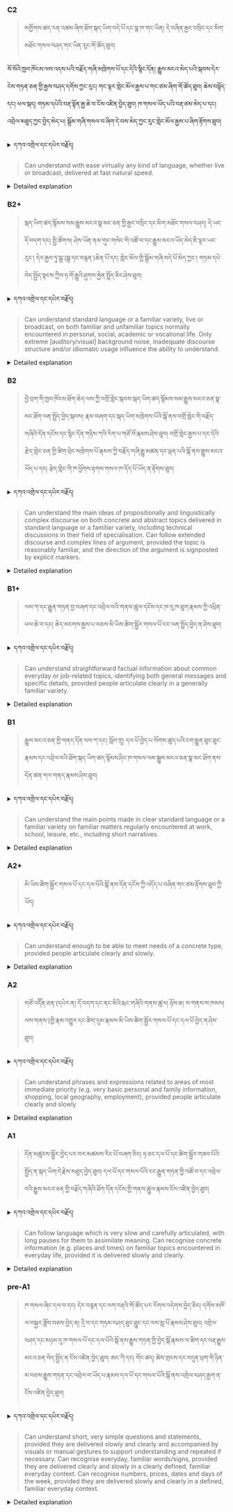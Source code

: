 ### C2
<!-- panels:start -->
<!-- div:left-panel -->

> མགྱོགས་ཚད་རན་འཚམ་ཞིག་ཐོག་སྐད་ཡིག་བདེ་པོ་དང་སྣ་ཁ་གང་ཡིན། དེ་བཞིན་རྒྱང་བསྲིང་དང་མིག་མཐོང་གསལ་བཤད་གང་ཡིན་རུང་གོ་ཚོད་ཐུབ། 

སོ་སོའི་ཁྱབ་ཁོངས་ལས་འདས་པའི་བརྗོད་གཞི་མཁྲེགས་པོ་དང་དེའི་སྙིང་དོན། རྒྱུས་མངའ་མེད་པའི་སྐབས་དེར་ངེས་གཏན་ཅན་གྱི་རྒྱས་བཤད་དགོས་ཀྱང་རུང། གང་ལྟར་གླེང་མོལ་རྒྱས་པ་གང་ཙམ་ཞིག་གོ་ཚོད་ཐུབ། 
ཆེས་བསྟོད་དང། ཕལ་སྐད། གཏམ་དཔེའི་བརྡ་སྟོན་རྒྱ་ཆེ་བ་ངོས་འཛིན་བྱེད་ཐུབ། 
ཁ་གསལ་ཡོད་པའི་བརྡ་ཙམ་མེད་པ་དང། འབྲེལ་མཐུད་ཀྱང་བྱེད་མེད་པ། སྒྲོམ་གཞི་གསལ་བ་ཞིག་དེ་བས་མེད་ཀྱང་རུང་གླེང་མོལ་རྒྱས་པ་ཞིག་རྟོགས་ཐུབ། 




<details>
  <summary>དཀའ་འགྲེལ་དང་དཔེར་བརྗོད།</summary>

བདག་གིས་དེ་ལྷག་ཏུ་སྟབས་བདེའི་ཆ་ཤས་སུ་དབྱེ་རུ་བཅུག་པ་སྟེ།

1.སྐད་ཆ་དྭངས་ཤིང་གསལ་བ་སྟེ། འདིས་ཁྱོད་ཀྱིས་གོ་བདེ་ཤེས་སླ་བའི་ཐབས་ལ་བརྟེན་ནས་བཤད་ཆོག་པ་དང་འབྲི་ཆོག་པ་མཚོན་ ཁྱེད་ཀྱིས་དོན་སྙིང་ལྡན་པའི་ཚིག་བཀོལ་ནས་ཉན་མཁན་དང་ཀློག་པ་པོ་རྣམས་ལ་མཚོན་ན་རྙོག་འཛིང་ཆེན་པོ་མེད།
དཔེ་མཚོན་འདི་ལྟར། "དེ་རིང་གི་ནམ་མཁའ་ཧ་ཅང་སྔོ་"ཞེས་པ་ནི་སྟབས་བདེ་ཞིང་གསལ་བའི་ཚིག་གྲུབ་ཤིག་རེད།
</details>


<!-- div:right-panel -->

> Can understand with ease virtually any kind of language, whether live or broadcast, delivered at fast natural speed.



<details>

  <summary>Detailed explanation</summary>

The person has the ability to understand with ease virtually any kind of language, whether it is live or broadcast, and delivered at a fast, natural speed. They can effortlessly comprehend and grasp the content, meaning, and nuances of the language, regardless of the mode of delivery or the speed at which it is spoken.

Specifically, they possess highly developed language comprehension skills that enable them to process and understand the language quickly and efficiently. They can effortlessly follow and comprehend the information, ideas, and interactions conveyed in various forms of language, including live conversations, broadcasts, speeches, or presentations, even when delivered at a fast, natural speed.

Overall, their exceptional language comprehension skills allow them to effortlessly understand and grasp virtually any kind of language, whether it is live or broadcast, and delivered at a fast, natural speed. They can quickly process and comprehend the content, meaning, and nuances of the language, regardless of the mode of delivery or the speed at which it is spoken.

</details>

<!-- panels:end -->





### B2+
<!-- panels:start -->
<!-- div:left-panel -->

> སྐད་ཡིག་ཚད་སྙོམས་སམ་རྒྱུས་མངའ་སྣ་མང་ཅན་གྱི་རྒྱང་བསྲིང་དང་མིག་མཐོང་གསལ་བཤད། དེ་ཡང་དོ་བདག་དང། སྤྱི་ཚོགས། ཤེས་ཡོན་ནམ་གུང་གསེང་གི་འཚོ་བ་དང་རྒྱུས་མངའ་ཡོད་མེད་ཇི་ལྟར་ཡང་རུང་། དེར་རྒྱབ་ཏུ་སྒྲ་(སྒྲ་དང་བརྙན་)ཆེན་པོ་དང། གླེང་མོལ་གྱི་སྒྲོམ་གཞི་བདེ་པོ་མེད་ཀྱང་། གཏམ་དཔེ་བེད་སྤྱོད་སྟངས་ཀྱིས་ཧ་གོ་རྒྱུའི་ཤུགས་རྐྱེན་སྤྲོད་ཅིང་ཤེས་ཐུབ། 



<details>
  <summary>དཀའ་འགྲེལ་དང་དཔེར་བརྗོད།</summary>

བདག་གིས་དེ་ལྷག་ཏུ་སྟབས་བདེའི་ཆ་ཤས་སུ་དབྱེ་རུ་བཅུག་པ་སྟེ།

1.སྐད་ཆ་དྭངས་ཤིང་གསལ་བ་སྟེ། འདིས་ཁྱོད་ཀྱིས་གོ་བདེ་ཤེས་སླ་བའི་ཐབས་ལ་བརྟེན་ནས་བཤད་ཆོག་པ་དང་འབྲི་ཆོག་པ་མཚོན་ ཁྱེད་ཀྱིས་དོན་སྙིང་ལྡན་པའི་ཚིག་བཀོལ་ནས་ཉན་མཁན་དང་ཀློག་པ་པོ་རྣམས་ལ་མཚོན་ན་རྙོག་འཛིང་ཆེན་པོ་མེད།
དཔེ་མཚོན་འདི་ལྟར། "དེ་རིང་གི་ནམ་མཁའ་ཧ་ཅང་སྔོ་"ཞེས་པ་ནི་སྟབས་བདེ་ཞིང་གསལ་བའི་ཚིག་གྲུབ་ཤིག་རེད།
</details>


<!-- div:right-panel -->

>Can understand standard language or a familiar variety, live or broadcast, on both familiar and unfamiliar topics normally encountered in personal, social, academic or vocational life. Only extreme [auditory/visual] background noise, inadequate discourse structure and/or idiomatic usage influence the ability to understand.




<details>

  <summary>Detailed explanation</summary>

The person has the ability to understand standard language or a familiar variety, whether it is live or broadcast. They can comprehend and grasp the content and meaning of language used in personal, social, academic, or vocational contexts, both on familiar and unfamiliar topics. Their language comprehension extends to various aspects of their daily life.

However, their ability to understand may be influenced by factors such as extreme auditory or visual background noise, inadequate discourse structure, or idiomatic usage. These factors may pose challenges to their comprehension, but under normal conditions, they can effectively understand and comprehend the language used.

Overall, their language comprehension skills enable them to understand standard language or a familiar variety in live or broadcast contexts, across a range of personal, social, academic, or vocational topics. Their ability to comprehend is generally strong, with challenges arising only in extreme background noise, inadequate discourse structure, or the presence of idiomatic expressions.

</details>

<!-- panels:end -->




### B2
<!-- panels:start -->
<!-- div:left-panel -->

> བྱེ་བྲག་གི་ཁྱབ་ཁོངས་ཐོག་ཆེད་ལས་ཀྱི་བགྲོ་གླེང་སྐབས་སྐད་ཡིག་ཚད་སྙོམས་སམ་རྒྱུས་མངའ་ཅན་སྣ་མང་ཐོག་ལན་སྤྲོད་བྱེད་སྐབས། རྣམ་བཞག་དང་སྐད་ཡིག་མཁྲེགས་པོའི་སྒོ་ནས་བགྲོ་གླེང་གི་བརྗོད་གཞིའི་དོན་དངོས་དང་སྙིང་དོན་གཉིས་ཀའི་རིག་པ་གཙོ་བོ་རྣམས་ཤེས་ཐུབ། 
བགྲོ་གླེང་རྒྱས་པ་དང་དེའི་རྩེད་གླེང་ཅན་གྱི་ཚིག་ཕྲེང་མཁྲེགས་པོ་རྣམས་ཀྱི་བརྗོད་གཞི་རྒྱུ་མཚན་དང་ལྡན་པའི་སྒོ་ནས་རྒྱུས་མངའ་ཡོད་པ་དང། རྩེད་གླེང་གི་ཁ་ཕྱོགས་རྟགས་གསལ་ཁ་དོད་པོ་ཡོད་ན་རྟོགས་ཐུབ། 



<details>
  <summary>དཀའ་འགྲེལ་དང་དཔེར་བརྗོད།</summary>

བདག་གིས་དེ་ལྷག་ཏུ་སྟབས་བདེའི་ཆ་ཤས་སུ་དབྱེ་རུ་བཅུག་པ་སྟེ།

1.སྐད་ཆ་དྭངས་ཤིང་གསལ་བ་སྟེ། འདིས་ཁྱོད་ཀྱིས་གོ་བདེ་ཤེས་སླ་བའི་ཐབས་ལ་བརྟེན་ནས་བཤད་ཆོག་པ་དང་འབྲི་ཆོག་པ་མཚོན་ ཁྱེད་ཀྱིས་དོན་སྙིང་ལྡན་པའི་ཚིག་བཀོལ་ནས་ཉན་མཁན་དང་ཀློག་པ་པོ་རྣམས་ལ་མཚོན་ན་རྙོག་འཛིང་ཆེན་པོ་མེད།
དཔེ་མཚོན་འདི་ལྟར། "དེ་རིང་གི་ནམ་མཁའ་ཧ་ཅང་སྔོ་"ཞེས་པ་ནི་སྟབས་བདེ་ཞིང་གསལ་བའི་ཚིག་གྲུབ་ཤིག་རེད།
</details>


<!-- div:right-panel -->

> Can understand the main ideas of propositionally and linguistically complex discourse on both concrete and abstract topics delivered in standard language or a familiar variety, including technical discussions in their field of specialisation.
Can follow extended discourse and complex lines of argument, provided the topic is reasonably familiar, and the direction of the argument is signposted by explicit markers.



<details>

  <summary>Detailed explanation</summary>

The person has the ability to understand the main ideas of propositionally and linguistically complex discourse, whether it is on concrete or abstract topics. They can comprehend and grasp the central concepts and key points presented in discussions delivered in standard language or a familiar variety. This includes technical discussions within their field of specialization.

Additionally, they can follow extended discourse and complex lines of argument when the topic being discussed is reasonably familiar to them. They have the capacity to understand the logical flow and progression of the argument, especially when the direction of the argument is clearly indicated by explicit markers or cues.

Overall, their language comprehension skills enable them to understand the main ideas presented in complex discourse on both concrete and abstract topics. They can follow extended discussions and comprehend complex lines of argument when the topic is reasonably familiar to them. Moreover, they can navigate the discourse effectively when the direction of the argument is indicated by explicit markers or cues.

</details>

<!-- panels:end -->






### B1+
<!-- panels:start -->
<!-- div:left-panel -->

> ལས་ཀ་དང་རྒྱུན་གཏན་བྱ་བཞག་དང་འབྲེལ་བའི་གནས་ཚུལ་དངོས་དང་ཁ་རུ་ཁ་ཐུག་རྣམས་ཀྱི་འཕྲིན་ཕལ་ཆེ་བ་དང། ཆེད་མངགས་རྒྱས་པ་བཅས་མི་ཡིས་ཚིག་སྦྱོར་གསལ་པོ་ངང་ལན་སྤྲོད་བྱེད་ན་ཤེས་ཐུབ། 



<details>
  <summary>དཀའ་འགྲེལ་དང་དཔེར་བརྗོད།</summary>

བདག་གིས་དེ་ལྷག་ཏུ་སྟབས་བདེའི་ཆ་ཤས་སུ་དབྱེ་རུ་བཅུག་པ་སྟེ།

1.སྐད་ཆ་དྭངས་ཤིང་གསལ་བ་སྟེ། འདིས་ཁྱོད་ཀྱིས་གོ་བདེ་ཤེས་སླ་བའི་ཐབས་ལ་བརྟེན་ནས་བཤད་ཆོག་པ་དང་འབྲི་ཆོག་པ་མཚོན་ ཁྱེད་ཀྱིས་དོན་སྙིང་ལྡན་པའི་ཚིག་བཀོལ་ནས་ཉན་མཁན་དང་ཀློག་པ་པོ་རྣམས་ལ་མཚོན་ན་རྙོག་འཛིང་ཆེན་པོ་མེད།
དཔེ་མཚོན་འདི་ལྟར། "དེ་རིང་གི་ནམ་མཁའ་ཧ་ཅང་སྔོ་"ཞེས་པ་ནི་སྟབས་བདེ་ཞིང་གསལ་བའི་ཚིག་གྲུབ་ཤིག་རེད།
</details>

<!-- div:right-panel -->

> Can understand straightforward factual information about common everyday or job-related topics, identifying both general messages and specific details, provided people articulate clearly in a generally familiar variety.



<details>

  <summary>Detailed explanation</summary>

The person has the ability to understand straightforward factual information about common everyday or job-related topics. They can comprehend and grasp both the general messages and specific details conveyed in the information. This understanding is facilitated when people articulate clearly and use a generally familiar variety of language.

Specifically, they can effectively process and understand the content of factual information related to common everyday or job-related topics. They can identify and comprehend the main messages or overall meaning as well as specific details that are presented. Clear articulation and the use of a generally familiar language variety enhance their comprehension.

Overall, their language comprehension skills enable them to understand straightforward factual information about common everyday or job-related topics. They can identify and comprehend both the general messages and specific details presented in the information, particularly when people articulate clearly and use a generally familiar variety of language.

</details>

<!-- panels:end -->

### B1
<!-- panels:start -->
<!-- div:left-panel -->

> རྒྱུས་མངའ་ཅན་གྱི་གནད་དོན་ལས་ཀ་དང། སློབ་གྲྭ། དལ་པོ་བྱེད་པ་སོགས་ཚུད་པའི་ངག་རྒྱུན་ཐུང་ཐུང་རྣམས་དང་འབྲེལ་བའི་ཐོག་སྐད་ཡིག་ཚད་སྙོམས་ཤིང་ཁ་གསལ་ལམ་སྒྱུས་མངའ་ཅན་སྣ་མང་ཐོག་ནས་དོན་ཚན་གལ་གནད་རྣམས་ཤེས་ཐུབ། 




<details>
  <summary>དཀའ་འགྲེལ་དང་དཔེར་བརྗོད།</summary>

བདག་གིས་དེ་ལྷག་ཏུ་སྟབས་བདེའི་ཆ་ཤས་སུ་དབྱེ་རུ་བཅུག་པ་སྟེ།

1.སྐད་ཆ་དྭངས་ཤིང་གསལ་བ་སྟེ། འདིས་ཁྱོད་ཀྱིས་གོ་བདེ་ཤེས་སླ་བའི་ཐབས་ལ་བརྟེན་ནས་བཤད་ཆོག་པ་དང་འབྲི་ཆོག་པ་མཚོན་ ཁྱེད་ཀྱིས་དོན་སྙིང་ལྡན་པའི་ཚིག་བཀོལ་ནས་ཉན་མཁན་དང་ཀློག་པ་པོ་རྣམས་ལ་མཚོན་ན་རྙོག་འཛིང་ཆེན་པོ་མེད།
དཔེ་མཚོན་འདི་ལྟར། "དེ་རིང་གི་ནམ་མཁའ་ཧ་ཅང་སྔོ་"ཞེས་པ་ནི་སྟབས་བདེ་ཞིང་གསལ་བའི་ཚིག་གྲུབ་ཤིག་རེད།
</details>

<!-- div:right-panel -->

> Can understand the main points made in clear standard language or a familiar variety on familiar matters regularly encountered at work, school, leisure, etc., including short narratives.




<details>

  <summary>Detailed explanation</summary>

The person has the ability to understand the main points expressed in clear standard language or a familiar variety on familiar matters that are regularly encountered at work, school, leisure, and other areas of life. This includes their comprehension of short narratives.

Specifically, they can effectively grasp and comprehend the key ideas and main points presented in discussions, conversations, or narratives that are delivered in clear standard language or a variety they are familiar with. They can understand the content related to topics they commonly encounter in their daily life.

Overall, their language comprehension skills enable them to understand the main points made in clear standard language or a familiar variety regarding familiar matters that they regularly encounter in various aspects of their life, such as work, school, and leisure. They can comprehend and grasp the key ideas and main points presented, including their understanding of short narratives.

</details>

<!-- panels:end -->





### A2+
<!-- panels:start -->
<!-- div:left-panel -->

> མི་ཡིས་ཚིག་སྦྱོར་གསལ་པོ་དང་དལ་པོའི་སྒོ་ནས་དོན་དངོས་ཀྱི་འདོད་པ་བཞིན་གང་ཙམ་རྟོགས་ཐུབ་ཀྱི་ཡོད། 

<details>
  <summary>དཀའ་འགྲེལ་དང་དཔེར་བརྗོད།</summary>

བདག་གིས་དེ་ལྷག་ཏུ་སྟབས་བདེའི་ཆ་ཤས་སུ་དབྱེ་རུ་བཅུག་པ་སྟེ།

1.སྐད་ཆ་དྭངས་ཤིང་གསལ་བ་སྟེ། འདིས་ཁྱོད་ཀྱིས་གོ་བདེ་ཤེས་སླ་བའི་ཐབས་ལ་བརྟེན་ནས་བཤད་ཆོག་པ་དང་འབྲི་ཆོག་པ་མཚོན་ ཁྱེད་ཀྱིས་དོན་སྙིང་ལྡན་པའི་ཚིག་བཀོལ་ནས་ཉན་མཁན་དང་ཀློག་པ་པོ་རྣམས་ལ་མཚོན་ན་རྙོག་འཛིང་ཆེན་པོ་མེད།
དཔེ་མཚོན་འདི་ལྟར། "དེ་རིང་གི་ནམ་མཁའ་ཧ་ཅང་སྔོ་"ཞེས་པ་ནི་སྟབས་བདེ་ཞིང་གསལ་བའི་ཚིག་གྲུབ་ཤིག་རེད།
</details>

<!-- div:right-panel -->

> Can understand enough to be able to meet needs of a concrete type, provided people articulate clearly and slowly.


<details>

  <summary>Detailed explanation</summary>

The person has the ability to understand enough to meet concrete needs, as long as people articulate clearly and speak at a slower pace.

Specifically, they can comprehend and understand information that is necessary to fulfill practical and tangible needs. This could include understanding instructions, following directions, or grasping essential information related to everyday tasks or specific situations. However, their comprehension relies on clear and slow articulation from others.

Overall, their language comprehension skills enable them to understand enough to meet concrete needs, given that people communicate clearly and speak at a slower pace. They can comprehend and grasp the necessary information to fulfill practical requirements or navigate specific situations, as long as the communication is clear and deliberate.

</details>

<!-- panels:end -->



### A2
<!-- panels:start -->
<!-- div:left-panel -->

> གཙོ་འདོོན་ཅན་(དཔེར་ན། དོ་བདག་དང་ནང་མིའི་རྨང་གཞིའི་གནས་ཚུལ། ཉོས་ཆ། ས་གནས་ས་ཁམས། ལས་གནས་)གྱི་རྣམ་འགྱུར་དང་ཚིག་དུམ་རྣམས་མི་ཡིས་ཚིག་སྦྱོར་གསལ་པོ་དང་དལ་པོ་བྱེད་ན་ཤེས་ཐུབ། 


<details>
  <summary>དཀའ་འགྲེལ་དང་དཔེར་བརྗོད།</summary>

བདག་གིས་དེ་ལྷག་ཏུ་སྟབས་བདེའི་ཆ་ཤས་སུ་དབྱེ་རུ་བཅུག་པ་སྟེ།

1.སྐད་ཆ་དྭངས་ཤིང་གསལ་བ་སྟེ། འདིས་ཁྱོད་ཀྱིས་གོ་བདེ་ཤེས་སླ་བའི་ཐབས་ལ་བརྟེན་ནས་བཤད་ཆོག་པ་དང་འབྲི་ཆོག་པ་མཚོན་ ཁྱེད་ཀྱིས་དོན་སྙིང་ལྡན་པའི་ཚིག་བཀོལ་ནས་ཉན་མཁན་དང་ཀློག་པ་པོ་རྣམས་ལ་མཚོན་ན་རྙོག་འཛིང་ཆེན་པོ་མེད།
དཔེ་མཚོན་འདི་ལྟར། "དེ་རིང་གི་ནམ་མཁའ་ཧ་ཅང་སྔོ་"ཞེས་པ་ནི་སྟབས་བདེ་ཞིང་གསལ་བའི་ཚིག་གྲུབ་ཤིག་རེད།
</details>

<!-- div:right-panel -->

> Can understand phrases and expressions related to areas of most immediate priority (e.g. very basic personal and family information, shopping, local geography, employment), provided people articulate clearly and slowly

<details>

  <summary>Detailed explanation</summary>

The person has the ability to understand phrases and expressions related to areas of immediate priority. These areas may include very basic personal and family information, shopping, local geography, and employment. However, their comprehension relies on clear and slow articulation from others.

Specifically, they can comprehend and understand the essential phrases and expressions that are relevant to their immediate needs and priorities. This may involve understanding basic information about themselves, their family, or their surroundings. They can also understand simple conversations related to shopping or employment. However, clear and slow articulation from others is necessary for their understanding.

Overall, their language comprehension skills enable them to understand phrases and expressions related to areas of immediate priority, such as personal and family information, shopping, local geography, and employment. Their comprehension is enhanced when people articulate clearly and speak at a slower pace, allowing them to grasp the necessary information for their immediate needs.

</details>

<!-- panels:end -->




### A1
<!-- panels:start -->
<!-- div:left-panel -->

>དོན་མཚུངས་སྦྱོར་བྱེད་པར་བར་མཚམས་རིང་པོ་བཞག་ཅིང། ཧ་ཅང་དལ་པོ་དང་ཚིག་སྦྱོར་གཟབ་པོའི་སྤྱོད་ན་སྐད་ཡིག་དེ་རྗེས་མཐུད་བྱེད་ཐུབ། 
དལ་པོ་དང་གསལ་པོའི་ངང་རྒྱུན་གཏན་གྱི་འཚོ་བ་དང་འབྲེལ་བའི་རྒྱུས་མངའ་ཅན་གྱི་བརྗོད་གཞིའི་ཐོག་དོན་དངོས་གྱི་གནས་ཚུུལ་རྣམས་ངོས་འཛིན་བྱེད་ཐུབ། 

 
<details>
  <summary>དཀའ་འགྲེལ་དང་དཔེར་བརྗོད།</summary>

བདག་གིས་དེ་ལྷག་ཏུ་སྟབས་བདེའི་ཆ་ཤས་སུ་དབྱེ་རུ་བཅུག་པ་སྟེ།

1.སྐད་ཆ་དྭངས་ཤིང་གསལ་བ་སྟེ། འདིས་ཁྱོད་ཀྱིས་གོ་བདེ་ཤེས་སླ་བའི་ཐབས་ལ་བརྟེན་ནས་བཤད་ཆོག་པ་དང་འབྲི་ཆོག་པ་མཚོན་ ཁྱེད་ཀྱིས་དོན་སྙིང་ལྡན་པའི་ཚིག་བཀོལ་ནས་ཉན་མཁན་དང་ཀློག་པ་པོ་རྣམས་ལ་མཚོན་ན་རྙོག་འཛིང་ཆེན་པོ་མེད།
དཔེ་མཚོན་འདི་ལྟར། "དེ་རིང་གི་ནམ་མཁའ་ཧ་ཅང་སྔོ་"ཞེས་པ་ནི་སྟབས་བདེ་ཞིང་གསལ་བའི་ཚིག་གྲུབ་ཤིག་རེད།
</details>

<!-- div:right-panel -->

> Can follow language which is very slow and carefully articulated, with long pauses for them to assimilate meaning.
Can recognise concrete information (e.g. places and times) on familiar topics encountered in everyday life, provided it is delivered slowly and clearly.


<details>

  <summary>Detailed explanation</summary>

The person has the ability to follow language that is spoken very slowly and carefully articulated, with long pauses to allow them to assimilate the meaning. They can understand and comprehend the content when it is delivered at a significantly reduced pace.

Additionally, they can recognize concrete information, such as places and times, related to familiar topics encountered in everyday life. However, their comprehension is contingent upon the information being delivered slowly and clearly, allowing them to grasp the details effectively.

Overall, their language comprehension skills enable them to follow language that is delivered at a very slow pace and carefully articulated, with pauses to facilitate understanding. They can comprehend the content and meaning when it is presented in this manner. Furthermore, they can recognize concrete information related to familiar topics encountered in everyday life, but this understanding is dependent on the information being delivered slowly and clearly.

</details>

<!-- panels:end -->




### pre-A1
<!-- panels:start -->
<!-- div:left-panel -->

> ཁ་གསལ་ཞིང་དལ་བ་དང། དེར་བརྙན་དང་ལག་བརྡའི་གོ་ཚོད་པར་རོགས་འདེགས་བྱེད་ཅིང། དགོས་མཁོ་ལ་བསྐྱར་ཟློས་བཅས་བྱེད་ན། དྲི་བ་དང་གཏམ་བཤད་ཐུང་ཐུུང་དང་ལས་སླ་པོ་རྣམས་ཤེས་ཐུབ། 
འགྲེལ་བཤད་དང་མཉམ་དུ་ཁ་གསལ་པོ་དང་དལ་པོའི་སྒོ་ནས་རྒྱུས་གཏན་གྱི་བྱེད་སྒོ་རྣམས་ལ་ཚིག་དང་བརྡ་རྒྱུས་མངའ་ཅན་བེད་སྤྱོད་ན་ངོས་འཛིན་བྱེད་ཐུབ། 
ཨང་ཀི་དང། གོང་ཚད། ཚེས་གྲངས་དང་བདུན་ཕྲག་གི་ཉིན་མ་བཅས་རྒྱུས་གཏན་དང་འབྲེལ་བ་ཡོད་པ་རྣམས་དལ་པོ་དང་གསལ་པོའི་སྒོ་ནས་འགྲེལ་བཤད་རྒྱག་ན་ངོས་འཛིན་བྱེད་ཐུབ།

<details>
  <summary>དཀའ་འགྲེལ་དང་དཔེར་བརྗོད།</summary>

བདག་གིས་དེ་ལྷག་ཏུ་སྟབས་བདེའི་ཆ་ཤས་སུ་དབྱེ་རུ་བཅུག་པ་སྟེ།

1.སྐད་ཆ་དྭངས་ཤིང་གསལ་བ་སྟེ། འདིས་ཁྱོད་ཀྱིས་གོ་བདེ་ཤེས་སླ་བའི་ཐབས་ལ་བརྟེན་ནས་བཤད་ཆོག་པ་དང་འབྲི་ཆོག་པ་མཚོན་ ཁྱེད་ཀྱིས་དོན་སྙིང་ལྡན་པའི་ཚིག་བཀོལ་ནས་ཉན་མཁན་དང་ཀློག་པ་པོ་རྣམས་ལ་མཚོན་ན་རྙོག་འཛིང་ཆེན་པོ་མེད།
དཔེ་མཚོན་འདི་ལྟར། "དེ་རིང་གི་ནམ་མཁའ་ཧ་ཅང་སྔོ་"ཞེས་པ་ནི་སྟབས་བདེ་ཞིང་གསལ་བའི་ཚིག་གྲུབ་ཤིག་རེད།
</details>

<!-- div:right-panel -->

>Can understand short, very simple questions and statements, provided they are delivered slowly and clearly and accompanied by visuals or manual gestures to support understanding and repeated if necessary.
Can recognise everyday, familiar words/signs, provided they are delivered clearly and slowly in a clearly defined, familiar everyday context.
Can recognise numbers, prices, dates and days of the week, provided they are delivered slowly and clearly in a defined, familiar everyday context.
<details>

  <summary>Detailed explanation</summary>

The person has the ability to understand short and very simple questions and statements when they are delivered slowly and clearly, and when they are accompanied by visuals or manual gestures to support understanding. Repetition may be necessary for complete comprehension.

Additionally, they can recognize everyday and familiar words or signs when they are delivered clearly and slowly within a defined and familiar everyday context. They can comprehend the meaning and identify these commonly used words or signs.

Furthermore, they can recognize and understand numbers, prices, dates, and days of the week when they are delivered slowly and clearly within a defined and familiar everyday context. They can comprehend and grasp the numerical information conveyed.

Overall, their language comprehension skills enable them to understand short and very simple questions and statements, provided they are delivered slowly and clearly and supported by visuals or manual gestures if needed. They can recognize everyday and familiar words or signs within a defined context, and they can understand numerical information such as numbers, prices, dates, and days of the week when presented in a clear and deliberate manner within a familiar context.

</details>

<!-- panels:end -->

